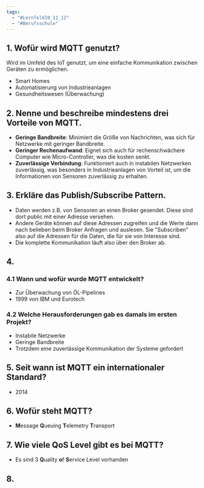 ```yaml
---
tags:
  - "#Lernfeld10_11_12"
  - "#Berufsschule"
---
```

## 1. Wofür wird MQTT genutzt?
Wird im Umfeld des IoT genutzt, um eine einfache Kommunikation zwischen Geräten zu ermöglichen. 
+ Smart Homes
+ Automatisierung von Industrieanlagen
+ Gesundheitswesen (Überwachung)

## 2. Nenne und beschreibe mindestens drei Vorteile von MQTT.
+ **Geringe Bandbreite**: Minimiert die Größe von Nachrichten, was sich für Netzwerke mit geringer Bandbreite.
+ **Geringer Rechenaufwand**: Eignet sich auch für rechenschwächere Computer wie Micro-Controller, was die kosten senkt.
+ **Zuverlässige Verbindung**: Funktioniert auch in instabilen Netzwerken zuverlässig, was besonders in Industrieanlagen von Vorteil ist, um die Informationen von Sensoren zuverlässig zu erhalten.

## 3. Erkläre das Publish/Subscribe Pattern.
+ Daten werden z.B. von Sensoren an einen Broker gesendet. Diese sind dort public mit einer Adresse versehen.
+ Andere Geräte können auf diese Adressen zugreifen und die Werte dann nach belieben beim Broker Anfragen und auslesen. Sie "Subscriben" also auf die Adressen für die Daten, die für sie von Interesse sind.
+ Die komplette Kommunikation läuft also über den Broker ab.

## 4. 
### 4.1 Wann und wofür wurde MQTT entwickelt?
+ Zur Überwachung von ÖL-Pipelines
+ 1999 von IBM und Eurotech

### 4.2 Welche Herausforderungen gab es damals im ersten Projekt?
+ Instabile Netzwerke
+ Geringe Bandbreite
+ Trotzdem eine zuverlässige Kommunikation der Systeme gefordert

## 5. Seit wann ist MQTT ein internationaler Standard?
+ 2014

## 6. Wofür steht MQTT?
+ **M**essage **Q**ueuing **T**elemetry **T**ransport

## 7. Wie viele QoS Level gibt es bei MQTT?
+ Es sind 3 **Q**uality **o**f **S**ervice Level vorhanden

## 8. 

